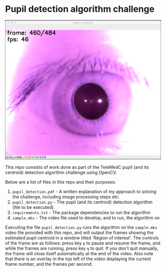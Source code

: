 # Pupil detection algorithm challenge

![Pupil detection](img.png)

This repo consists of work done as part of the TeleMedC pupil (and its centroid) detection algorithm challenge using OpenCV.

Below are a list of files in this repo and their purposes:
1. `pupil_detection.pdf` - A written explanation of my approach to solving the challenge, including image processing steps etc.
2. `pupil_detection.py` - The pupil (and its centroid) detection algorithm (file to be executed).
3. `requirements.txt` - The package dependencies to run the algorithm
4. `sample.mkv` - The video file used to develop, and to run, the algorithm on


Executing the file `pupil_detection.py` runs the algorithm on the `sample.mkv` video file provided with this repo, and will output the frames showing the estimated pupil centroid in a window titled 'Region of interest'. The controls of the frame are as follows: press key `p` to pause and resume the frame, and while the frames are running, press key `q` to quit. If you don't quit manually, the frame will close itself automatically at the end of the video. Also note that there is an overlay in the top left of the video displaying the current frame number, and the frames per second.








